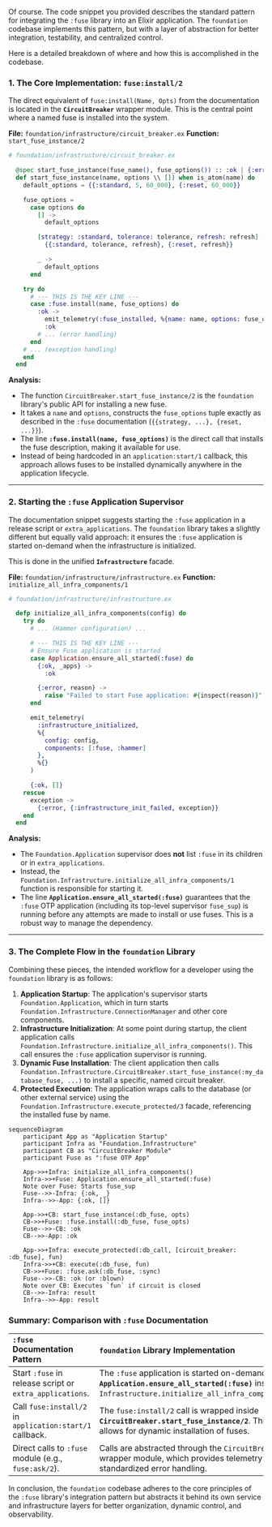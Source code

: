 Of course. The code snippet you provided describes the standard pattern for integrating the `:fuse` library into an Elixir application. The `foundation` codebase implements this pattern, but with a layer of abstraction for better integration, testability, and centralized control.

Here is a detailed breakdown of where and how this is accomplished in the codebase.

### 1. The Core Implementation: `fuse:install/2`

The direct equivalent of `fuse:install(Name, Opts)` from the documentation is located in the **`CircuitBreaker`** wrapper module. This is the central point where a named fuse is installed into the system.

**File:** `foundation/infrastructure/circuit_breaker.ex`
**Function:** `start_fuse_instance/2`

```elixir
# foundation/infrastructure/circuit_breaker.ex

  @spec start_fuse_instance(fuse_name(), fuse_options()) :: :ok | {:error, Error.t()}
  def start_fuse_instance(name, options \\ []) when is_atom(name) do
    default_options = {{:standard, 5, 60_000}, {:reset, 60_000}}

    fuse_options =
      case options do
        [] ->
          default_options

        [strategy: :standard, tolerance: tolerance, refresh: refresh] ->
          {{:standard, tolerance, refresh}, {:reset, refresh}}

        _ ->
          default_options
      end

    try do
      # --- THIS IS THE KEY LINE ---
      case :fuse.install(name, fuse_options) do
        :ok ->
          emit_telemetry(:fuse_installed, %{name: name, options: fuse_options})
          :ok
        # ... (error handling)
      end
    # ... (exception handling)
    end
  end
```

**Analysis:**

*   The function `CircuitBreaker.start_fuse_instance/2` is the `foundation` library's public API for installing a new fuse.
*   It takes a `name` and `options`, constructs the `fuse_options` tuple exactly as described in the `:fuse` documentation (`{{strategy, ...}, {reset, ...}}`).
*   The line **`:fuse.install(name, fuse_options)`** is the direct call that installs the fuse description, making it available for use.
*   Instead of being hardcoded in an `application:start/1` callback, this approach allows fuses to be installed dynamically anywhere in the application lifecycle.

---

### 2. Starting the `:fuse` Application Supervisor

The documentation snippet suggests starting the `:fuse` application in a release script or `extra_applications`. The `foundation` library takes a slightly different but equally valid approach: it ensures the `:fuse` application is started on-demand when the infrastructure is initialized.

This is done in the unified **`Infrastructure`** facade.

**File:** `foundation/infrastructure/infrastructure.ex`
**Function:** `initialize_all_infra_components/1`

```elixir
# foundation/infrastructure/infrastructure.ex

  defp initialize_all_infra_components(config) do
    try do
      # ... (Hammer configuration) ...

      # --- THIS IS THE KEY LINE ---
      # Ensure Fuse application is started
      case Application.ensure_all_started(:fuse) do
        {:ok, _apps} ->
          :ok

        {:error, reason} ->
          raise "Failed to start Fuse application: #{inspect(reason)}"
      end

      emit_telemetry(
        :infrastructure_initialized,
        %{
          config: config,
          components: [:fuse, :hammer]
        },
        %{}
      )

      {:ok, []}
    rescue
      exception ->
        {:error, {:infrastructure_init_failed, exception}}
    end
  end
```

**Analysis:**

*   The `Foundation.Application` supervisor does **not** list `:fuse` in its children or in `extra_applications`.
*   Instead, the `Foundation.Infrastructure.initialize_all_infra_components/1` function is responsible for starting it.
*   The line **`Application.ensure_all_started(:fuse)`** guarantees that the `:fuse` OTP application (including its top-level supervisor `fuse_sup`) is running before any attempts are made to install or use fuses. This is a robust way to manage the dependency.

---

### 3. The Complete Flow in the `foundation` Library

Combining these pieces, the intended workflow for a developer using the `foundation` library is as follows:

1.  **Application Startup**: The application's supervisor starts `Foundation.Application`, which in turn starts `Foundation.Infrastructure.ConnectionManager` and other core components.
2.  **Infrastructure Initialization**: At some point during startup, the client application calls `Foundation.Infrastructure.initialize_all_infra_components()`. This call ensures the `:fuse` application supervisor is running.
3.  **Dynamic Fuse Installation**: The client application then calls `Foundation.Infrastructure.CircuitBreaker.start_fuse_instance(:my_database_fuse, ...)` to install a specific, named circuit breaker.
4.  **Protected Execution**: The application wraps calls to the database (or other external service) using the `Foundation.Infrastructure.execute_protected/3` facade, referencing the installed fuse by name.

```mermaid
sequenceDiagram
    participant App as "Application Startup"
    participant Infra as "Foundation.Infrastructure"
    participant CB as "CircuitBreaker Module"
    participant Fuse as ":fuse OTP App"
    
    App->>+Infra: initialize_all_infra_components()
    Infra->>+Fuse: Application.ensure_all_started(:fuse)
    Note over Fuse: Starts fuse_sup
    Fuse-->>-Infra: {:ok, _}
    Infra-->>-App: {:ok, []}

    App->>+CB: start_fuse_instance(:db_fuse, opts)
    CB->>+Fuse: :fuse.install(:db_fuse, fuse_opts)
    Fuse-->>-CB: :ok
    CB-->>-App: :ok

    App->>+Infra: execute_protected(:db_call, [circuit_breaker: :db_fuse], fun)
    Infra->>+CB: execute(:db_fuse, fun)
    CB->>+Fuse: :fuse.ask(:db_fuse, :sync)
    Fuse-->>-CB: :ok (or :blown)
    Note over CB: Executes `fun` if circuit is closed
    CB-->>-Infra: result
    Infra-->>-App: result
```

### Summary: Comparison with `:fuse` Documentation

| `:fuse` Documentation Pattern | `foundation` Library Implementation |
| :--- | :--- |
| Start `:fuse` in release script or `extra_applications`. | The `:fuse` application is started on-demand via **`Application.ensure_all_started(:fuse)`** inside `Infrastructure.initialize_all_infra_components`. |
| Call `fuse:install/2` in `application:start/1` callback. | The `fuse:install/2` call is wrapped inside **`CircuitBreaker.start_fuse_instance/2`**. This allows for dynamic installation of fuses. |
| Direct calls to `:fuse` module (e.g., `fuse:ask/2`). | Calls are abstracted through the `CircuitBreaker` wrapper module, which provides telemetry and standardized error handling. |

In conclusion, the `foundation` codebase adheres to the core principles of the `:fuse` library's integration pattern but abstracts it behind its own service and infrastructure layers for better organization, dynamic control, and observability.